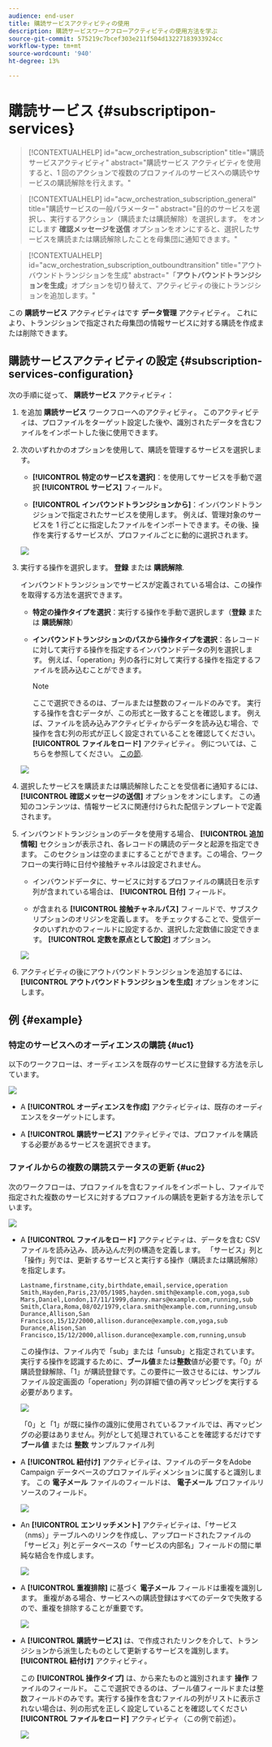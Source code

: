```yaml
---
audience: end-user
title: 購読サービスアクティビティの使用
description: 購読サービスワークフローアクティビティの使用方法を学ぶ
source-git-commit: 575219c7bcef303e211f504d13227183933924cc
workflow-type: tm+mt
source-wordcount: '940'
ht-degree: 13%

---
```


# 購読サービス {#subscriptipon-services}

>[!CONTEXTUALHELP]
>id="acw_orchestration_subscription"
>title="購読サービスアクティビティ"
>abstract="購読サービス アクティビティを使用すると、1 回のアクションで複数のプロファイルのサービスへの購読やサービスの購読解除を行えます。"

>[!CONTEXTUALHELP]
>id="acw_orchestration_subscription_general"
>title="購読サービスの一般パラメーター"
>abstract="目的のサービスを選択し、実行するアクション（購読または購読解除）を選択します。 をオンにします **確認メッセージを送信** オプションをオンにすると、選択したサービスを購読または購読解除したことを母集団に通知できます。"

>[!CONTEXTUALHELP]
>id="acw_orchestration_subscription_outboundtransition"
>title="アウトバウンドトランジションを生成"
>abstract="「**アウトバウンドトランジションを生成**」オプションを切り替えて、アクティビティの後にトランジションを追加します。"

この **購読サービス** アクティビティはです **データ管理** アクティビティ。 これにより、トランジションで指定された母集団の情報サービスに対する購読を作成または削除できます。

## 購読サービスアクティビティの設定 {#subscription-services-configuration}

次の手順に従って、 **購読サービス** アクティビティ：

1. を追加 **購読サービス** ワークフローへのアクティビティ。 このアクティビティは、プロファイルをターゲット設定した後や、識別されたデータを含むファイルをインポートした後に使用できます。

1. 次のいずれかのオプションを使用して、購読を管理するサービスを選択します。

   * **[!UICONTROL 特定のサービスを選択]**：を使用してサービスを手動で選択 **[!UICONTROL サービス]** フィールド。

   * **[!UICONTROL インバウンドトランジションから]**：インバウンドトランジションで指定されたサービスを使用します。 例えば、管理対象のサービスを 1 行ごとに指定したファイルをインポートできます。その後、操作を実行するサービスが、プロファイルごとに動的に選択されます。

   ![](../assets/workflow-subscription-service.png)

1. 実行する操作を選択します。 **登録** または **購読解除**.

   インバウンドトランジションでサービスが定義されている場合は、この操作を取得する方法を選択できます。

   * **特定の操作タイプを選択**：実行する操作を手動で選択します（**登録** または **購読解除**）

   * **インバウンドトランジションのパスから操作タイプを選択**：各レコードに対して実行する操作を指定するインバウンドデータの列を選択します。 例えば、「operation」列の各行に対して実行する操作を指定するファイルを読み込むことができます。

     >[!NOTE]
     >
     >ここで選択できるのは、ブールまたは整数のフィールドのみです。 実行する操作を含むデータが、この形式と一致することを確認します。 例えば、ファイルを読み込みアクティビティからデータを読み込む場合、で操作を含む列の形式が正しく設定されていることを確認してください。 **[!UICONTROL ファイルをロード]** アクティビティ。 例については、こちらを参照してください。 [この節](#uc2).

   ![](../assets/workflow-subscription-service-inbound.png)

1. 選択したサービスを購読または購読解除したことを受信者に通知するには、 **[!UICONTROL 確認メッセージの送信]** オプションをオンにします。 この通知のコンテンツは、情報サービスに関連付けられた配信テンプレートで定義されます。

1. インバウンドトランジションのデータを使用する場合、 **[!UICONTROL 追加情報]** セクションが表示され、各レコードの購読のデータと起源を指定できます。 このセクションは空のままにすることができます。この場合、ワークフローの実行時に日付や接触チャネルは設定されません。

   * インバウンドデータに、サービスに対するプロファイルの購読日を示す列が含まれている場合は、 **[!UICONTROL 日付]** フィールド。

   * が含まれる **[!UICONTROL 接触チャネルパス]** フィールドで、サブスクリプションのオリジンを定義します。 をチェックすることで、受信データのいずれかのフィールドに設定するか、選択した定数値に設定できます。 **[!UICONTROL 定数を原点として設定]** オプション。

   ![](../assets/workflow-subscription-service-additional.png)

1. アクティビティの後にアウトバウンドトランジションを追加するには、 **[!UICONTROL アウトバウンドトランジションを生成]** オプションをオンにします。

## 例 {#example}

### 特定のサービスへのオーディエンスの購読 {#uc1}

以下のワークフローは、オーディエンスを既存のサービスに登録する方法を示しています。

![](../assets/workflow-subscription-service-uc1.png)

* A **[!UICONTROL オーディエンスを作成]** アクティビティは、既存のオーディエンスをターゲットにします。

* A **[!UICONTROL 購読サービス]** アクティビティでは、プロファイルを購読する必要があるサービスを選択できます。

### ファイルからの複数の購読ステータスの更新 {#uc2}

次のワークフローは、プロファイルを含むファイルをインポートし、ファイルで指定された複数のサービスに対するプロファイルの購読を更新する方法を示しています。

![](../assets/workflow-subscription-service-uc2.png)

* A **[!UICONTROL ファイルをロード]** アクティビティは、データを含む CSV ファイルを読み込み、読み込んだ列の構造を定義します。 「サービス」列と「操作」列では、更新するサービスと実行する操作（購読または購読解除）を指定します。

  ```
  Lastname,firstname,city,birthdate,email,service,operation
  Smith,Hayden,Paris,23/05/1985,hayden.smith@example.com,yoga,sub
  Mars,Daniel,London,17/11/1999,danny.mars@example.com,running,sub
  Smith,Clara,Roma,08/02/1979,clara.smith@example.com,running,unsub
  Durance,Allison,San Francisco,15/12/2000,allison.durance@example.com,yoga,sub
  Durance,Alison,San Francisco,15/12/2000,allison.durance@example.com,running,unsub
  ```

  この操作は、ファイル内で「sub」または「unsub」と指定されています。実行する操作を認識するために、**ブール値**&#x200B;または&#x200B;**整数**&#x200B;値が必要です。「0」が購読登録解除、「1」が購読登録です。この要件に一致させるには、サンプルファイル設定画面の「operation」列の詳細で値の再マッピングを実行する必要があります。

  ![](../assets/workflow-subscription-service-uc2-mapping.png)

  「0」と「1」が既に操作の識別に使用されているファイルでは、再マッピングの必要はありません。列がとして処理されていることを確認するだけです **ブール値** または **整数** サンプルファイル列

* A **[!UICONTROL 紐付け]** アクティビティは、ファイルのデータをAdobe Campaign データベースのプロファイルディメンションに属すると識別します。 この **電子メール** ファイルのフィールドは、 **電子メール** プロファイルリソースのフィールド。

  ![](../assets/workflow-subscription-service-uc2-enrichment.png)

* An **[!UICONTROL エンリッチメント]** アクティビティは、「サービス（nms）」テーブルへのリンクを作成し、アップロードされたファイルの「サービス」列とデータベースの「サービスの内部名」フィールドの間に単純な結合を作成します。

  ![](../assets/workflow-subscription-service-uc2-enrichment.png)

* A **[!UICONTROL 重複排除]** に基づく **電子メール** フィールドは重複を識別します。 重複がある場合、サービスへの購読登録はすべてのデータで失敗するので、重複を排除することが重要です。

  ![](../assets/workflow-subscription-service-uc2-dedup.png)

* A **[!UICONTROL 購読サービス]** は、で作成されたリンクを介して、トランジションから派生したものとして更新するサービスを識別します。 **[!UICONTROL 紐付け]** アクティビティ。

  この **[!UICONTROL 操作タイプ]** は、から来たものと識別されます **操作** ファイルのフィールド。 ここで選択できるのは、ブール値フィールドまたは整数フィールドのみです。実行する操作を含むファイルの列がリストに表示されない場合は、列の形式を正しく設定していることを確認してください **[!UICONTROL ファイルをロード]** アクティビティ（この例で前述）。

  ![](../assets/workflow-subscription-service-uc2-subscription.png)
